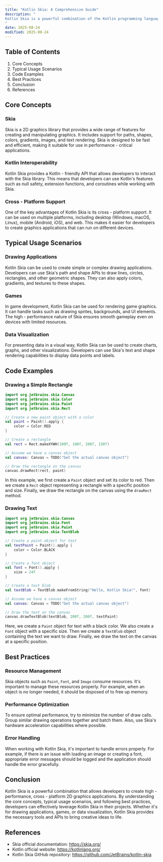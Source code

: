 ```yaml
---
title: "Kotlin Skia: A Comprehensive Guide"
description: "
Kotlin Skia is a powerful combination of the Kotlin programming language and the Skia graphics library. Skia is an open - source 2D graphics library developed by Google that is used in a variety of applications, including Chrome, Android, and Flutter. Kotlin Skia allows developers to leverage the capabilities of Skia using the expressive and concise syntax of Kotlin.  With Kotlin Skia, developers can create high - performance, cross - platform 2D graphics applications. Whether it's building a simple drawing app, a game, or a complex visual data representation, Kotlin Skia provides the tools and APIs needed to achieve the desired results.
"
date: 2025-08-24
modified: 2025-08-24
---
```


## Table of Contents
1. Core Concepts
2. Typical Usage Scenarios
3. Code Examples
4. Best Practices
5. Conclusion
6. References

## Core Concepts

### Skia
Skia is a 2D graphics library that provides a wide range of features for creating and manipulating graphics. It includes support for paths, shapes, colors, gradients, images, and text rendering. Skia is designed to be fast and efficient, making it suitable for use in performance - critical applications.

### Kotlin Interoperability
Kotlin Skia provides a Kotlin - friendly API that allows developers to interact with the Skia library. This means that developers can use Kotlin's features such as null safety, extension functions, and coroutines while working with Skia.

### Cross - Platform Support
One of the key advantages of Kotlin Skia is its cross - platform support. It can be used on multiple platforms, including desktop (Windows, macOS, Linux), mobile (Android, iOS), and web. This makes it easier for developers to create graphics applications that can run on different devices.

## Typical Usage Scenarios

### Drawing Applications
Kotlin Skia can be used to create simple or complex drawing applications. Developers can use Skia's path and shape APIs to draw lines, circles, rectangles, and other geometric shapes. They can also apply colors, gradients, and textures to these shapes.

### Games
In game development, Kotlin Skia can be used for rendering game graphics. It can handle tasks such as drawing sprites, backgrounds, and UI elements. The high - performance nature of Skia ensures smooth gameplay even on devices with limited resources.

### Data Visualization
For presenting data in a visual way, Kotlin Skia can be used to create charts, graphs, and other visualizations. Developers can use Skia's text and shape rendering capabilities to display data points and labels.

## Code Examples

### Drawing a Simple Rectangle
```kotlin
import org.jetbrains.skia.Canvas
import org.jetbrains.skia.Color
import org.jetbrains.skia.Paint
import org.jetbrains.skia.Rect

// Create a new paint object with a color
val paint = Paint().apply {
    color = Color.RED
}

// Create a rectangle
val rect = Rect.makeXYWH(100f, 100f, 200f, 150f)

// Assume we have a canvas object
val canvas: Canvas = TODO("Get the actual canvas object")

// Draw the rectangle on the canvas
canvas.drawRect(rect, paint)
```
In this example, we first create a `Paint` object and set its color to red. Then we create a `Rect` object representing a rectangle with a specific position and size. Finally, we draw the rectangle on the canvas using the `drawRect` method.

### Drawing Text
```kotlin
import org.jetbrains.skia.Canvas
import org.jetbrains.skia.Font
import org.jetbrains.skia.Paint
import org.jetbrains.skia.TextBlob

// Create a paint object for text
val textPaint = Paint().apply {
    color = Color.BLACK
}

// Create a font object
val font = Font().apply {
    size = 24f
}

// Create a text blob
val textBlob = TextBlob.makeFromString("Hello, Kotlin Skia!", font)

// Assume we have a canvas object
val canvas: Canvas = TODO("Get the actual canvas object")

// Draw the text on the canvas
canvas.drawTextBlob(textBlob, 200f, 200f, textPaint)
```
Here, we create a `Paint` object for text with a black color. We also create a `Font` object with a specific size. Then we create a `TextBlob` object containing the text we want to draw. Finally, we draw the text on the canvas at a specific position.

## Best Practices

### Resource Management
Skia objects such as `Paint`, `Font`, and `Image` consume resources. It's important to manage these resources properly. For example, when an object is no longer needed, it should be disposed of to free up memory.

### Performance Optimization
To ensure optimal performance, try to minimize the number of draw calls. Group similar drawing operations together and batch them. Also, use Skia's hardware acceleration capabilities where possible.

### Error Handling
When working with Kotlin Skia, it's important to handle errors properly. For example, if there is an issue with loading an image or creating a font, appropriate error messages should be logged and the application should handle the error gracefully.

## Conclusion
Kotlin Skia is a powerful combination that allows developers to create high - performance, cross - platform 2D graphics applications. By understanding the core concepts, typical usage scenarios, and following best practices, developers can effectively leverage Kotlin Skia in their projects. Whether it's for drawing applications, games, or data visualization, Kotlin Skia provides the necessary tools and APIs to bring creative ideas to life.

## References
- Skia official documentation: https://skia.org/
- Kotlin official website: https://kotlinlang.org/
- Kotlin Skia GitHub repository: https://github.com/JetBrains/kotlin-skia 